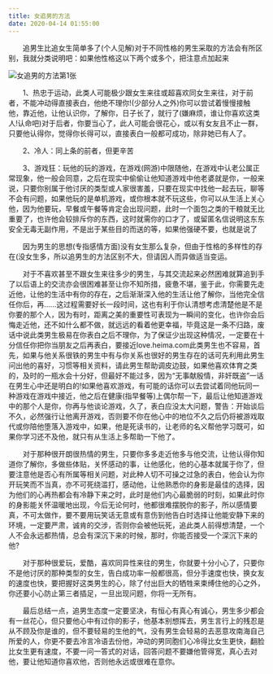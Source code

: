 ```yaml
---
title: 女追男的方法
date: 2020-04-14 01:55:00
---
```




　　追男生比追女生简单多了(个人见解)对于不同性格的男生采取的方法会有所区别，我就分类说明吧：如果他性格这以下两个或多个，把注意点加起来

![女追男的方法第1张](/img/11aa2dc6b6e82b075b6ec0bf1fa8d72e.jpg)

　　1、热忠于运动，此类人可能极少跟女生来往或超喜欢同女生来往，对于前者，不能冲动得直接表白，他绝不理你!(少部分人之外)你可以尝试着慢慢接触他，靠近他，让他认识你，了解你，日子长了，就行了(嫌麻烦，谁让你喜欢这类人!认命吧)对于后者，你要当心了，此人可能会很花心，或以有女友且不止一群，只要他认得你，觉得你长得可以，直接表白一般都可成功，除非她已有人了。

　　2、冷人：同上条的前者，但更辛苦

　　3、游戏狂：玩他的玩的游戏，在游戏(网游)中限随他，在游戏中认老公属正常现象，他一般会同意，之后在现实中偷偷让他知道游戏中他老婆就是你，一般来说，只要你别属于他讨厌的类型或人家很害羞，只要在现实中找他一起去玩，聊等不会有问题，如果他玩的是单机游戏，或你根本就不玩这些，你可以从生活上关心他，因为他要玩，早餐或午餐等肯定会出现问题，此时一个面包之类的干粮就无比重要了，也许他会较排斥你的东西，这时就需你的口才了，或留匿名信说明这东东安全无毒无副作用，不是出于某些目的而送的等，如果他强硬不要，也就是说了

　　因为男生的思想(专指感情方面)没有女生那么复杂，但由于性格的多样性的存在(没女生多，所以追男生的方法区别不大，但请因人而异做适当变运。

　　对于不喜欢甚至不跟女生来往多少的男生，与其交流起来必然困难就算追到手了以后语上的交流亦会很困难甚至让你不知所措，疲惫不堪，鉴于此，你需要先走近他，让他的生活中有你的存在，之后渐渐深入他的生活让他了解你，当他完全信任你后，再……这过程需要好长一段时间，这也有利于你认清想考虑清楚他是不是你要的那个人，因为有时，距离之美的重要性可表现为一瞬间的变化，也许你会后悔走近他，还不如什么都不做，就远远的看着他更幸福，毕竟这是一条不归路，废话中说此类男生极易在你表白之后不理你，为了保证少出现这种情况，一定要在十分信任你把你当朋友之后再表白，要接近love.heima.com此类男生也不容易，首先，如果与他关系很铁的男生中有与你关系也很好的男生存在的话可先利用此男生问出他的喜好，习惯等相关资料，请此男生帮助调皮边鼓，如果他喜欢体育之类的，及时的一瓶水会十分好，但最好不能过多，因为“无事献殷情，非奸既盗”一话在男生心中还是明白的!如果他喜欢游戏，有可能的话你可以去尝试着同他玩同一种游戏在游戏中接近，他之后在健康(指早餐等)上偶尔帮一下，最后让他知道游戏中的那个人是你，你再与他谈论游戏，久了，表白应没太大问题，警告：开始谈后不久，必然强行让他离开游戏，否则要不你在他心中的地位不久之后仍将被游戏取代或你陪他堕落入游戏中，如果，他是死读书的，让老师的名义帮他学习既可，如果你学习还不及他，就只有从生活上多帮助一下他了。

　　对于那种很开朗很热情的男生，只要你多多走近他多与他交流，让他认得你知道你了解你，多做些体贴，关怀感动的事，让他感化，他的心基本就属于你了，但要注意他是否心有所属等相关问题，对此种人切不可操之过急的表白，他会认为你开玩笑而不当真，亦不可死绕滥打，感动他，让他熟悉你的身影是最佳的选择，因为他们的心再热都会有冷静下来之时，此时是他们内心最脆弱的时刻，如果此时你的身影能关怀温暖地出现，今后无论何时，他都很难摆脱你的影子，所以感情要真，不可太做作，要不要用玩笑话无意或有意伤到他告白时选择让他能安静下来的环境，一定要严肃，诚肯的交涉，否则你会被他玩死，追此类人前得想清楚，一个人不会永远都热情，总会有深沉下来的时候，那时，你能否接受一个深沉下来的他?

　　对于那种很爱玩，爱酷，喜欢同异性来往的男生，你就要十分小心了，只要你不是他讨厌的那种类型的女生，告白成功率一般都很高，但分手速度也快，换女友的速度也快，要把握好这类男生的心，除了付出巨大的牺牲来束缚住他的心之外，你还要小心防止第三者插足，一旦出现问题，你将一无所有。

　　最后总结一点，追男生态度一定要坚决，有恒心有真心有诚心，男生多少都会有一丝花心，但只要他心中有过你的影子，他基本别想挥去，男生言行上的残忍是从不顾及你是谁的，但不要轻易的生他的气，没有男生会轻易的去恶意攻南海自己所爱的人，你更不要去冷言冷语去份他，冲动的男同胞们心冷得比女生更快，翻脸比女生更有速度，不要一问一答式的对话，回答问题不要嫌他管得宽，真心去对他，要让他知道你喜欢他，否则他永远或很难在意你。